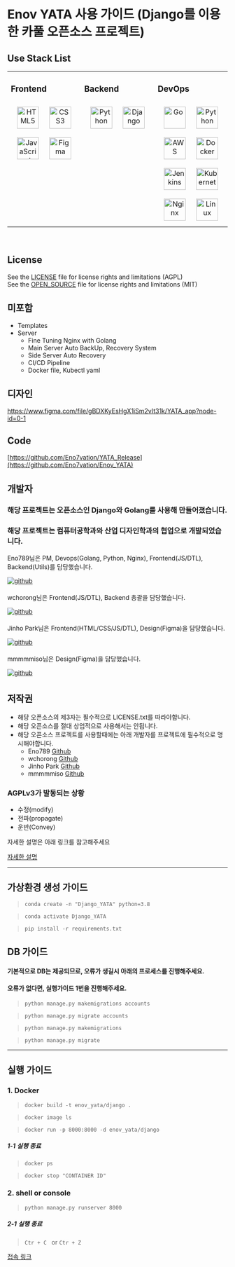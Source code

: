 Enov YATA 사용 가이드
(Django를 이용한 카풀 오픈소스 프로젝트)
=============

## Use Stack List 
<table><tr><td valign="top" width="33%">

### Frontend  
<div align="center">  
<a href="https://en.wikipedia.org/wiki/HTML5" target="_blank"><img style="margin: 10px" src="https://profilinator.rishav.dev/skills-assets/html5-original-wordmark.svg" alt="HTML5" height="50" /></a>  
<a href="https://www.w3schools.com/css/" target="_blank"><img style="margin: 10px" src="https://profilinator.rishav.dev/skills-assets/css3-original-wordmark.svg" alt="CSS3" height="50" /></a>  
<a href="https://www.javascript.com/" target="_blank"><img style="margin: 10px" src="https://profilinator.rishav.dev/skills-assets/javascript-original.svg" alt="JavaScript" height="50" /></a>  
<a href="https://www.figma.com/" target="_blank"><img style="margin: 10px" src="https://profilinator.rishav.dev/skills-assets/figma-icon.svg" alt="Figma" height="50" /></a>  
</div>
</td><td valign="top" width="33%">

### Backend  
<div align="center">  
<a href="https://www.python.org/" target="_blank"><img style="margin: 10px" src="https://profilinator.rishav.dev/skills-assets/python-original.svg" alt="Python" height="50" /></a>  
<a href="https://www.djangoproject.com/" target="_blank"><img style="margin: 10px" src="https://profilinator.rishav.dev/skills-assets/django-original.svg" alt="Django" height="50" /></a>  
</div>
</td><td valign="top" width="33%">

### DevOps  
<div align="center">  
<a href="https://go.dev/" target="_blank"><img style="margin: 10px" src="https://profilinator.rishav.dev/skills-assets/go-original.svg" alt="Go" height="50" /></a>  
<a href="https://www.python.org/" target="_blank"><img style="margin: 10px" src="https://profilinator.rishav.dev/skills-assets/python-original.svg" alt="Python" height="50" /></a>  
<a href="https://aws.amazon.com/" target="_blank"><img style="margin: 10px" src="https://profilinator.rishav.dev/skills-assets/amazonwebservices-original-wordmark.svg" alt="AWS" height="50" /></a>  
<a href="https://www.docker.com/" target="_blank"><img style="margin: 10px" src="https://profilinator.rishav.dev/skills-assets/docker-original-wordmark.svg" alt="Docker" height="50" /></a>  
<a href="https://www.jenkins.io/" target="_blank"><img style="margin: 10px" src="https://profilinator.rishav.dev/skills-assets/jenkins-icon.svg" alt="Jenkins" height="50" /></a>  
<a href="https://kubernetes.io/" target="_blank"><img style="margin: 10px" src="https://profilinator.rishav.dev/skills-assets/kubernetes-icon.svg" alt="Kubernetes" height="50" /></a>  
<a href="https://www.nginx.com/" target="_blank"><img style="margin: 10px" src="https://profilinator.rishav.dev/skills-assets/nginx-original.svg" alt="Nginx" height="50" /></a>  
<a href="https://www.linux.org/" target="_blank"><img style="margin: 10px" src="https://profilinator.rishav.dev/skills-assets/linux-original.svg" alt="Linux" height="50" /></a>  
</div>

</td></tr></table>  

<br/>  

## License

See the [LICENSE](LICENSE.txt) file for license rights and limitations (AGPL) <br>
See the [OPEN_SOURCE](OpenSoruce_LICENSE.md) file for license rights and limitations (MIT)

## 미포함

* Templates <br>
* Server
  * Fine Tuning Nginx with Golang
  * Main Server Auto BackUp, Recovery System
  * Side Server Auto Recovery
  * CI/CD Pipeline
  * Docker file, Kubectl yaml 


## 디자인
https://www.figma.com/file/gBDXKyEsHgX1iSm2vIt31k/YATA_app?node-id=0-1

## Code
[https://github.com/Eno7vation/YATA_Release](https://github.com/Eno7vation/Enov_YATA)

개발자
-------------
### 해당 프로젝트는 오픈소스인 Django와 Golang를 사용해 만들어졌습니다.
### 해당 프로젝트는 컴퓨터공학과와 산업 디자인학과의 협업으로 개발되었습니다.

Eno789님은 PM, Devops(Golang, Python, Nginx), Frontend(JS/DTL), Backend(Utils)를 담당했습니다.

<a href="https://github.com/Eno789" target="_blank">
<img src=https://img.shields.io/badge/github-%2324292e.svg?&style=for-the-badge&logo=github&logoColor=white alt=github style="margin-bottom: 5px;" />
</a>

wchorong님은 Frontend(JS/DTL), Backend 총괄을 담당했습니다.

<a href="https://github.com/wchorong" target="_blank">
<img src=https://img.shields.io/badge/github-%2324292e.svg?&style=for-the-badge&logo=github&logoColor=white alt=github style="margin-bottom: 5px;" />
</a>

Jinho Park님은 Frontend(HTML/CSS/JS/DTL), Design(Figma)을 담당했습니다.

<a href="https://github.com/02wlsh" target="_blank">
<img src=https://img.shields.io/badge/github-%2324292e.svg?&style=for-the-badge&logo=github&logoColor=white alt=github style="margin-bottom: 5px;" />
</a>

mmmmmiso님은 Design(Figma)을 담당했습니다.

<a href="https://github.com/mmmmmiso" target="_blank">
<img src=https://img.shields.io/badge/github-%2324292e.svg?&style=for-the-badge&logo=github&logoColor=white alt=github style="margin-bottom: 5px;" />
</a>

저작권
-------------
* 해당 오픈소스의 제3자는 필수적으로 LICENSE.txt를 따라야합니다. 
* 해당 오픈소스를 절대 상업적으로 사용해서는 안됩니다.
* 해당 오픈소스 프로젝트를 사용할때에는 아래 개발자를 프로젝트에 필수적으로 명시해야합니다.
  * Eno789 [Github](https://github.com/Eno789)
  * wchorong [Github](https://github.com/wchorong)
  * Jinho Park [Github](https://github.com/02wlsh)
  * mmmmmiso [Github](https://github.com/mmmmmiso)


### AGPLv3가 발동되는 상황
* 수정(modify)
* 전파(propagate)
* 운반(Convey)

자세한 설명은 아래 링크를 참고해주세요

[자세한 설명](https://blog.outsider.ne.kr/1555)

<hr/>


가상환경 생성 가이드
-------------
> ```conda create -n "Django_YATA" python=3.8```

> ```conda activate Django_YATA```

> ```pip install -r requirements.txt```

DB 가이드
-------------
#### 기본적으로 DB는 제공되므로, 오류가 생길시 아래의 프로세스를 진행해주세요.
#### 오류가 없다면, 실행가이드 1번을 진행해주세요.
> ```python manage.py makemigrations accounts```

> ```python manage.py migrate accounts```

> ```python manage.py makemigrations```

> ```python manage.py migrate```
<hr/>

실행 가이드
-------------
### 1. Docker

> ```docker build -t enov_yata/django .```

> ```docker image ls```

> ```docker run -p 8000:8000 -d enov_yata/django ```

##### 1-1 실행 종료 
> ```docker ps```

> ```docker stop "CONTAINER ID"```
### 2. shell or console

> ```python manage.py runserver 8000```

##### 2-1 실행 종료 

> ```Ctr + C ``` or ```Ctr + Z ```

[접속 링크](http://127.0.0.1:8000)



